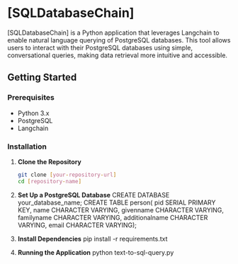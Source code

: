 # [SQLDatabaseChain]

[SQLDatabaseChain] is a Python application that leverages Langchain to enable natural language querying of PostgreSQL databases. This tool allows users to interact with their PostgreSQL databases using simple, conversational queries, making data retrieval more intuitive and accessible.

## Getting Started

### Prerequisites

- Python 3.x
- PostgreSQL
- Langchain

### Installation

1. **Clone the Repository**

   ```bash
   git clone [your-repository-url]
   cd [repository-name]
2. **Set Up a PostgreSQL Database**
   CREATE DATABASE your_database_name;
   CREATE TABLE person(  pid SERIAL             PRIMARY KEY,
                              name CHARACTER VARYING,
                         givenname CHARACTER VARYING,
                        familyname CHARACTER VARYING,
                    additionalname CHARACTER VARYING,
                             email CHARACTER VARYING);
3. **Install Dependencies**
   pip install -r requirements.txt

4. **Running the Application**
   python text-to-sql-query.py
   
